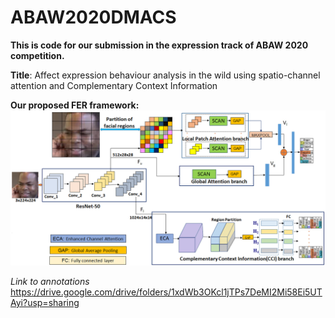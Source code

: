# ABAW2020DMACS
<strong>This is code for our submission in the expression track of ABAW 2020 competition.</strong>


<strong>Title</strong>: Affect expression behaviour analysis in the wild using spatio-channel attention and Complementary Context Information


<strong> Our proposed FER framework:</strong>
![Proposed framework](Images/framework.png)
  
  
 <em>Link to annotations</em>
 https://drive.google.com/drive/folders/1xdWb3OKcl1jTPs7DeMI2Mi58Ei5UTAyi?usp=sharing
